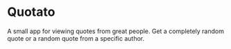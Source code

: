 # Quotato
A small app for viewing quotes from great people. Get a completely random quote or a random quote from a specific author.
